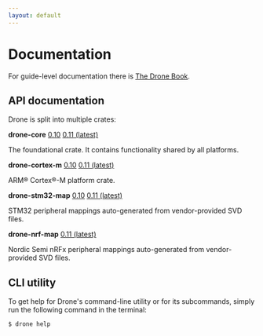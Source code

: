 ```yaml
---
layout: default
---
```


# Documentation

For guide-level documentation there is [The Drone Book](https://book.drone-os.com).

## API documentation

Drone is split into multiple crates:

**drone-core**
[0.10](https://api.drone-os.com/drone-core/0.10/)
[0.11 (latest)](https://api.drone-os.com/drone-core/0.11/)

The foundational crate. It contains functionality shared by all platforms.

**drone-cortex-m**
[0.10](https://api.drone-os.com/drone-cortex-m/0.10/)
[0.11 (latest)](https://api.drone-os.com/drone-cortex-m/0.11/)

ARM® Cortex®-M platform crate.

**drone-stm32-map**
[0.10](https://api.drone-os.com/drone-stm32-map/0.10/)
[0.11 (latest)](https://api.drone-os.com/drone-stm32-map/0.11/)

STM32 peripheral mappings auto-generated from vendor-provided SVD files.

**drone-nrf-map**
[0.11 (latest)](https://api.drone-os.com/drone-nrf-map/0.11/)

Nordic Semi nRFx peripheral mappings auto-generated from vendor-provided SVD
files.

## CLI utility

To get help for Drone's command-line utility or for its subcommands, simply run
the following command in the terminal:

```shell
$ drone help
```
